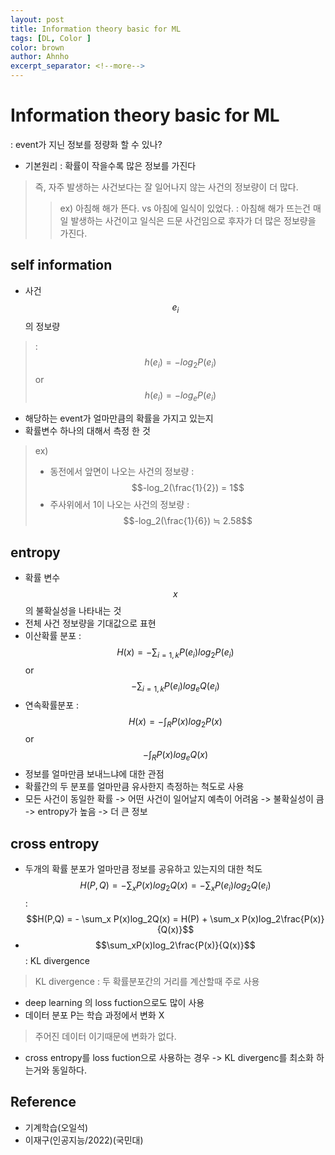 ```yaml
---
layout: post
title: Information theory basic for ML
tags: [DL, Color ]
color: brown
author: Ahnho
excerpt_separator: <!--more-->
---
```


# Information theory  basic for ML

: event가 지닌 정보를 정량화 할 수 있나?

- 기본원리 : 확률이 작을수록 많은 정보를 가진다

<!--more-->

>  즉, 자주 발생하는 사건보다는 잘 일어나지 않는 사건의 정보량이 더 많다.
>  > ex) 아침해 해가 뜬다. vs 아침에 일식이 있었다. 
>  >  : 아침해 해가 뜨는건 매일 발생하는 사건이고 일식은 드문 사건임으로  후자가 더 많은 정보량을 가진다.


## self information 
- 사건 $$e_i$$ 의 정보량 
> : $$h(e_i) =  -log_2P(e_i)$$ or $$h(e_i) =  -log_eP(e_i)$$
- 해당하는 event가 얼마만큼의 확률을 가지고 있는지
- 확률변수 하나의 대해서 측정 한 것
>ex)
>- 동전에서 앞면이 나오는 사건의 정보량 :  $$-log_2(\frac{1}{2}) = 1$$
>- 주사위에서 1이 나오는 사건의 정보량  : $$-log_2(\frac{1}{6}) ≒ 2.58$$

## entropy
- 확률 변수 $$x$$의 불확실성을 나타내는 것
- 전체 사건 정보량을 기대값으로 표현 
- 이산확률 분포 : $$H(x) = - \sum_{i =1,k}  P(e_i)log_2P(e_i)$$  or $$-\sum_{i =1,k} P(e_i)log_eQ(e_i)$$
- 연속확률분포 : $$H(x) = - \int_R  P(x)log_2P(x)$$ or $$-\int_R P(x)log_eQ(x)$$
- 정보를 얼마만큼 보내느냐에 대한 관점
- 확률간의 두 분포를 얼마만큼 유사한지 측정하는 척도로 사용
- 모든 사건이 동일한 확률 -> 어떤 사건이 일어날지 예측이 어려움  -> 불확실성이 큼 -> entropy가 높음 -> 더 큰 정보

## cross entropy
- 두개의 확률 분포가 얼마만큼 정보를 공유하고 있는지의 대한 척도 
 $$H(P,Q) = - \sum_x P(x)log_2Q(x) = -\sum_x P(e_i)log_2Q(e_i)$$
: $$H(P,Q) = - \sum_x P(x)log_2Q(x) = H(P) + \sum_x P(x)log_2\frac{P(x)}{Q(x)}$$
- $$\sum_xP(x)log_2\frac{P(x)}{Q(x)}$$ : KL divergence
> KL divergence :  두 확률분포간의 거리를 계산할때 주로 사용 
- deep learning 의  loss fuction으로도 많이 사용 
- 데이터  분포 P는 학습 과정에서 변화 X 
> 주어진 데이터 이기때문에 변화가 없다.
- cross entropy를 loss fuction으로 사용하는 경우 -> KL divergenc를 최소화 하는거와 동일하다.

## Reference
- 기계학습(오일석)
- 이재구(인공지능/2022)(국민대)
